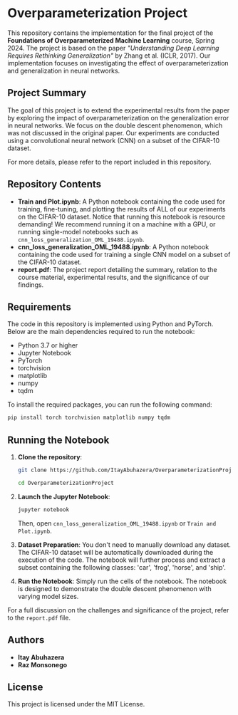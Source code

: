 # Overparameterization Project

This repository contains the implementation for the final project of the **Foundations of Overparameterized Machine Learning** course, Spring 2024. The project is based on the paper *"Understanding Deep Learning Requires Rethinking Generalization"* by Zhang et al. (ICLR, 2017). Our implementation focuses on investigating the effect of overparameterization and generalization in neural networks.

## Project Summary

The goal of this project is to extend the experimental results from the paper by exploring the impact of overparameterization on the generalization error in neural networks. We focus on the double descent phenomenon, which was not discussed in the original paper. Our experiments are conducted using a convolutional neural network (CNN) on a subset of the CIFAR-10 dataset.

For more details, please refer to the report included in this repository.

## Repository Contents

- **Train and Plot.ipynb**: A Python notebook containing the code used for training, fine-tuning, and plotting the results of ALL of our experiments on the CIFAR-10 dataset. Notice that running this
notebook is resource demanding! We recommend running it on a machine with a GPU, or running single-model notebooks such as `cnn_loss_generalization_OML_19488.ipynb`.
- **cnn_loss_generalization_OML_19488.ipynb**: A Python notebook containing the code used for training a single CNN model on a subset of the CIFAR-10 dataset.
- **report.pdf**: The project report detailing the summary, relation to the course material, experimental results, and the significance of our findings.

## Requirements

The code in this repository is implemented using Python and PyTorch. Below are the main dependencies required to run the notebook:

- Python 3.7 or higher
- Jupyter Notebook
- PyTorch
- torchvision
- matplotlib
- numpy
- tqdm

To install the required packages, you can run the following command:
```bash
pip install torch torchvision matplotlib numpy tqdm
```

## Running the Notebook

1. **Clone the repository**:
   ```bash
   git clone https://github.com/ItayAbuhazera/OverparameterizationProject.git
   ```
   
   ```bash
   cd OverparameterizationProject
   ```

3. **Launch the Jupyter Notebook**:
   ```bash
   jupyter notebook
   ```
   
   Then, open `cnn_loss_generalization_OML_19488.ipynb` or  `Train and Plot.ipynb`.

5. **Dataset Preparation**:
   You don't need to manually download any dataset. The CIFAR-10 dataset will be automatically downloaded during the execution of the code. The notebook will further process and extract a subset containing the following classes: 'car', 'frog', 'horse', and 'ship'.

6. **Run the Notebook**:
   Simply run the cells of the notebook. The notebook is designed to demonstrate the double descent phenomenon with varying model sizes.

For a full discussion on the challenges and significance of the project, refer to the `report.pdf` file.

## Authors

- **Itay Abuhazera**
- **Raz Monsonego**

## License

This project is licensed under the MIT License.
